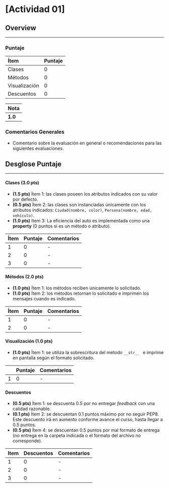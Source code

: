 # [Actividad 01]

## Overview
----------


### Puntaje
| Ítem  | Puntaje |
|:--------|:--------|
| Clases | 0 |
| Métodos  | 0 |
| Visualización | 0 |
| Descuentos | 0 |


| Nota |
|:-----|
| **1.0** |
	
### Comentarios Generales
* Comentario sobre la evaluación en general o recomendaciones para las siguientes evaluaciones.

## Desglose Puntaje
----------


#### Clases **(3.0 pts)**

* **(1.5 pts)** Ítem  1: las clases poseen los atributos indicados con su valor por defecto.
* **(0.5 pts)** Ítem  2: las clases son instanciadas únicamente con los atributos indicados: ```Ciudad(nombre, color)```, ```Persona(nombre, edad, vehículo)```.
* **(1.0 pts)** Item 3: La eficiencia del auto es implementada como una **property** (0 puntos si es un método o atributo).

| Ítem  | Puntaje | Comentarios |
|:--------|:--------|:--------|
| 1 | 0 | - |
| 2 | 0 | - |
| 3 | 0 | - |


#### Métodos **(2.0 pts)**

* **(1.0 pts)** Ítem 1: los métodos reciben únicamente lo solicitado.
* **(1.0 pts)** Ítem 2: los métodos retornan lo solicitado e imprimen los mensajes cuando es indicado.



| Ítem | Puntaje | Comentarios |
|:--------|:--------|:--------|
| 1 | 0 | - |
| 2 | 0 | - |

#### Visualización **(1.0 pts)**

* **(1.0 pts)** Ítem 1: se utiliza la sobrescritura del método ```__str__ ``` e imprime en pantalla según el formato solicitado.



|  | Puntaje | Comentarios |
|:--------|:--------|:--------|
| 1 | 0 | - |



#### Descuentos

* **(0.5 pts)** Ítem 1: se descuenta 0.5 por no entregar *feedback* con una calidad razonable.
* **(0.1 pts)** Ítem 2: se descuentan 0.1 puntos máximo por no seguir PEP8. Este descuento irá en aumento conforme avance el curso, hasta llegar a 0.5 puntos.
* **(0.5 pts)** Ítem 4: se descuentan 0.5 puntos por mal formato de entrega (no entrega en la carpeta indicada o el formato del archivo no corresponde).


| Item | Descuentos| Comentarios |
|:--------|:--------|:--------|
| 1 | 0 | - |
| 2 | 0 | - |
| 3 | 0 | - |
